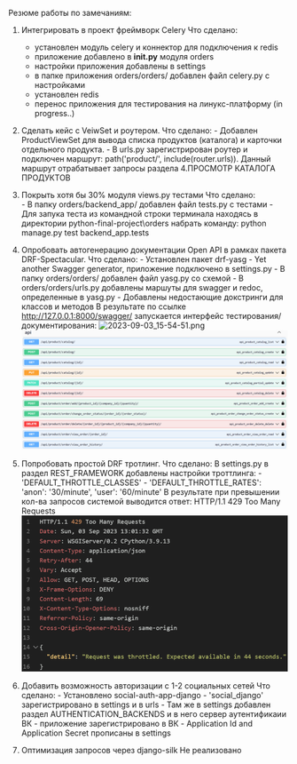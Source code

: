 Резюме работы по замечаниям:
1. Интегрировать в проект фреймворк Celery 
   Что сделано:
      - установлен модуль celery и коннектор для подключения к redis
      - приложение добавлено в __init.py__ модуля orders
      - настройки приложения добавлены в settings
      - в папке приложения orders/orders/ добавлен файл celery.py c настройками
      - установлен redis
      - перенос приложения для тестирования на линукс-платформу (in progress..)
   
2. Сделать кейс с VeiwSet и роутером. 
   Что сделано:
       - Добавлен ProductViewSet для вывода списка продуктов (каталога)
         и карточки отдельного продукта.
       - В urls.py зарегистрирован роутер и подключен маршрут: 
         path('product/', include(router.urls)). Данный маршрут отрабатывает
         запросы раздела 4.ПРОСМОТР КАТАЛОГА ПРОДУКТОВ

3. Покрыть хотя бы 30% модуля views.py тестами
   Что сделано:       
       - В папку orders/backend_app/ добавлен файл tests.py с тестами
       - Для запука теста из командной строки терминала находясь в директории
         python-final-project\orders набрать команду: python manage.py test backend_app.tests

4. Опробовать автогенерацию документации Open API в рамках пакета DRF-Spectacular.
   Что сделано:
       - Установлен пакет drf-yasg - Yet another Swagger generator, 
         приложение подключено в settings.py
       - В папку orders/orders/ добавлен файл yasg.py со схемой
       - В orders/orders/urls.py добавлены маршуты для swagger и redoc,
         определенные в yasg.py
       - Добавлены недостающие докстринги для классов и методов
    В результате по ссылке http://127.0.0.1:8000/swagger/ запускается интерфейс тестирования/документирования:
![2023-09-03_15-54-51.png](..%2F..%2F..%2F..%2F..%2F..%2FDesktop%2F2023-09-03_15-54-51.png)
![img.png](img.png)

5. Попробовать простой DRF тротлинг. 
   Что сделано:
   В settings.py в раздел REST_FRAMEWORK добавлены настройки троттлинга:
        - 'DEFAULT_THROTTLE_CLASSES'
        - 'DEFAULT_THROTTLE_RATES': 
        'anon': '30/minute',
        'user': '60/minute'
    В результате при превышении кол-ва запросов системой выводится ответ:
    HTTP/1.1 429 Too Many Requests
![img_1.png](img_1.png)

6. Добавить возможность авторизации с 1-2 социальных сетей
   Что сделано:
       - Установлено social-auth-app-django
       - 'social_django' зарегистрировано в settings и в urls
       - Там же в settings добавлен раздел AUTHENTICATION_BACKENDS и в него сервер аутентификаии ВК
       - приложение зарегистрировано в ВК
       - Application Id and Application Secret прописаны в settings

7. Оптимизация запросов через django-silk
    Не реализовано